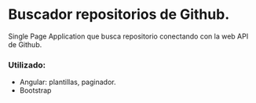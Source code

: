 # Buscador repositorios de Github.
Single Page Application que busca repositorio conectando con la web API de Github.
### Utilizado:
- Angular: plantillas, paginador.
- Bootstrap
